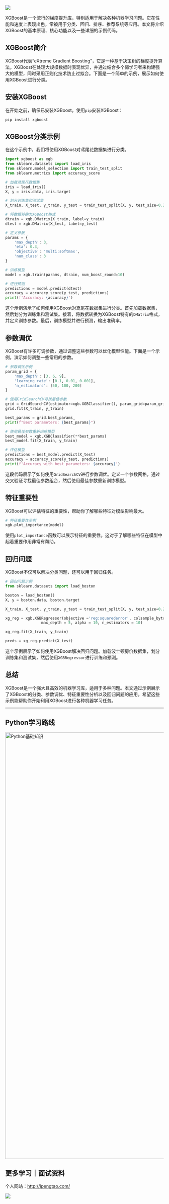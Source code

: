 ![](https://p.ipic.vip/cfnkto.png)

XGBoost是一个流行的梯度提升库，特别适用于解决各种机器学习问题。它在性能和速度上表现出色，常被用于分类、回归、排序、推荐系统等应用。本文将介绍XGBoost的基本原理、核心功能以及一些详细的示例代码。

## XGBoost简介

XGBoost代表“eXtreme Gradient Boosting”，它是一种基于决策树的梯度提升算法。XGBoost在处理大规模数据时表现优异，并通过结合多个弱学习者来构建强大的模型，同时采用正则化技术防止过拟合。下面是一个简单的示例，展示如何使用XGBoost进行分类。

## 安装XGBoost

在开始之前，确保已安装XGBoost。使用`pip`安装XGBoost：

```bash
pip install xgboost
```

## XGBoost分类示例

在这个示例中，我们将使用XGBoost对鸢尾花数据集进行分类。

```python
import xgboost as xgb
from sklearn.datasets import load_iris
from sklearn.model_selection import train_test_split
from sklearn.metrics import accuracy_score

# 加载鸢尾花数据集
iris = load_iris()
X, y = iris.data, iris.target

# 划分训练集和测试集
X_train, X_test, y_train, y_test = train_test_split(X, y, test_size=0.2, random_state=42)

# 将数据转换为XGBoost格式
dtrain = xgb.DMatrix(X_train, label=y_train)
dtest = xgb.DMatrix(X_test, label=y_test)

# 定义参数
params = {
    'max_depth': 3,
    'eta': 0.3,
    'objective': 'multi:softmax',
    'num_class': 3
}

# 训练模型
model = xgb.train(params, dtrain, num_boost_round=10)

# 进行预测
predictions = model.predict(dtest)
accuracy = accuracy_score(y_test, predictions)
print(f'Accuracy: {accuracy}')
```

这个示例演示了如何使用XGBoost对鸢尾花数据集进行分类。首先加载数据集，然后划分为训练集和测试集。接着，将数据转换为XGBoost特有的`DMatrix`格式，并定义训练参数。最后，训练模型并进行预测，输出准确率。

## 参数调优

XGBoost有许多可调参数，通过调整这些参数可以优化模型性能。下面是一个示例，演示如何调整一些常用的参数。

```python
# 参数调优示例
param_grid = {
    'max_depth': [3, 6, 9],
    'learning_rate': [0.1, 0.01, 0.001],
    'n_estimators': [50, 100, 200]
}

# 使用GridSearchCV寻找最佳参数
grid = GridSearchCV(estimator=xgb.XGBClassifier(), param_grid=param_grid, scoring='accuracy', cv=5)
grid.fit(X_train, y_train)

best_params = grid.best_params_
print(f"Best parameters: {best_params}")

# 使用最佳参数重新训练模型
best_model = xgb.XGBClassifier(**best_params)
best_model.fit(X_train, y_train)

# 评估模型
predictions = best_model.predict(X_test)
accuracy = accuracy_score(y_test, predictions)
print(f'Accuracy with best parameters: {accuracy}')
```

这段代码展示了如何使用`GridSearchCV`进行参数调优。定义一个参数网格，通过交叉验证寻找最佳参数组合，然后使用最佳参数重新训练模型。

## 特征重要性

XGBoost可以评估特征的重要性，帮助你了解哪些特征对模型影响最大。

```python
# 特征重要性示例
xgb.plot_importance(model)
```

使用`plot_importance`函数可以展示特征的重要性。这对于了解哪些特征在模型中起着重要作用非常有帮助。

## 回归问题

XGBoost不仅可以解决分类问题，还可以用于回归任务。

```python
# 回归问题示例
from sklearn.datasets import load_boston

boston = load_boston()
X, y = boston.data, boston.target

X_train, X_test, y_train, y_test = train_test_split(X, y, test_size=0.2, random_state=42)

xg_reg = xgb.XGBRegressor(objective ='reg:squarederror', colsample_bytree = 0.3, learning_rate = 0.1,
                max_depth = 5, alpha = 10, n_estimators = 10)

xg_reg.fit(X_train, y_train)

preds = xg_reg.predict(X_test)
```

这个示例展示了如何使用XGBoost解决回归问题。加载波士顿房价数据集，划分训练集和测试集，然后使用`XGBRegressor`进行训练和预测。

## 总结

XGBoost是一个强大且高效的机器学习库，适用于多种问题。本文通过示例展示了XGBoost的分类、参数调优、特征重要性分析以及回归问题的应用。希望这些示例能帮助你开始利用XGBoost进行各种机器学习任务。

--- 

## Python学习路线

<img width="1357" alt="Python基础知识" src="https://github.com/sitinme/Python_study/assets/5089397/5df21811-fd10-43c1-9066-1b192262b268">

## 更多学习｜面试资料

个人网站：http://ipengtao.com/

![](https://p.ipic.vip/knbt3a.png)
